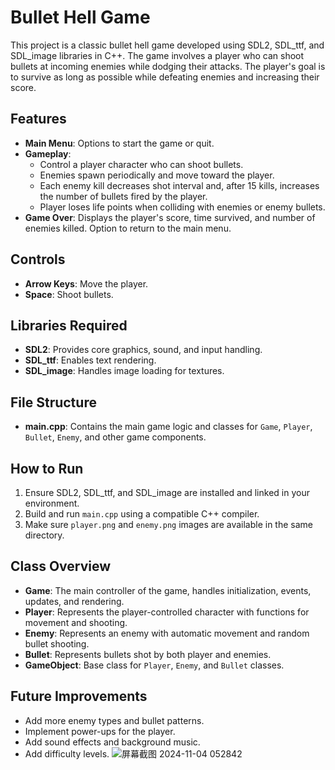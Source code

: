 # Bullet Hell Game

This project is a classic bullet hell game developed using SDL2, SDL_ttf, and SDL_image libraries in C++. The game involves a player who can shoot bullets at incoming enemies while dodging their attacks. The player's goal is to survive as long as possible while defeating enemies and increasing their score.

## Features

- **Main Menu**: Options to start the game or quit.
- **Gameplay**:
  - Control a player character who can shoot bullets.
  - Enemies spawn periodically and move toward the player.
  - Each enemy kill decreases shot interval and, after 15 kills, increases the number of bullets fired by the player.
  - Player loses life points when colliding with enemies or enemy bullets.
- **Game Over**: Displays the player's score, time survived, and number of enemies killed. Option to return to the main menu.

## Controls

- **Arrow Keys**: Move the player.
- **Space**: Shoot bullets.

## Libraries Required

- **SDL2**: Provides core graphics, sound, and input handling.
- **SDL_ttf**: Enables text rendering.
- **SDL_image**: Handles image loading for textures.

## File Structure

- **main.cpp**: Contains the main game logic and classes for `Game`, `Player`, `Bullet`, `Enemy`, and other game components.

## How to Run

1. Ensure SDL2, SDL_ttf, and SDL_image are installed and linked in your environment.
2. Build and run `main.cpp` using a compatible C++ compiler.
3. Make sure `player.png` and `enemy.png` images are available in the same directory.

## Class Overview

- **Game**: The main controller of the game, handles initialization, events, updates, and rendering.
- **Player**: Represents the player-controlled character with functions for movement and shooting.
- **Enemy**: Represents an enemy with automatic movement and random bullet shooting.
- **Bullet**: Represents bullets shot by both player and enemies.
- **GameObject**: Base class for `Player`, `Enemy`, and `Bullet` classes.

## Future Improvements

- Add more enemy types and bullet patterns.
- Implement power-ups for the player.
- Add sound effects and background music.
- Add difficulty levels.
![屏幕截图 2024-11-04 052842](https://github.com/user-attachments/assets/cf8dfc7e-f49c-4887-bc3a-86cf929eb291)
